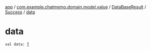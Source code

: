 [app](../../../index.md) / [com.example.chatmemo.domain.model.value](../../index.md) / [DataBaseResult](../index.md) / [Success](index.md) / [data](./data.md)

# data

`val data: `[`T`](index.md#T)